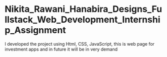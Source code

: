 # Nikita_Rawani_Hanabira_Designs_Fullstack_Web_Development_Internship_Assignment
I developed the project using Html, CSS, JavaScript, this is web page for investment apps and in future it will be in very demand
